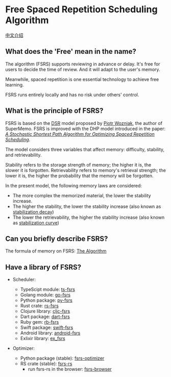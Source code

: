 # Free Spaced Repetition Scheduling Algorithm

[中文介绍](./README_CN.md)

## What does the 'Free' mean in the name?

The algorithm (FSRS) supports reviewing in advance or delay. It's free for users to decide the time of review. And it will adapt to the user's memory.

Meanwhile, spaced repetition is one essential technology to achieve free learning. 

FSRS runs entirely locally and has no risk under others' control.

## What is the principle of FSRS?

FSRS is based on the [DSR](https://supermemo.guru/wiki/Two_components_of_memory) model proposed by [Piotr Wozniak](https://supermemo.guru/wiki/Piotr_Wozniak), the author of SuperMemo. FSRS is improved with the DHP model introduced in the paper: *[A Stochastic Shortest Path Algorithm for Optimizing Spaced Repetition Scheduling](https://www.maimemo.com/paper/)*.

The model considers three variables that affect memory: difficulty, stability, and retrievability.

Stability refers to the storage strength of memory; the higher it is, the slower it is forgotten. Retrievability refers to memory's retrieval strength; the lower it is, the higher the probability that the memory will be forgotten.

In the present model, the following memory laws are considered:

- The more complex the memorized material, the lower the stability increase.
- The higher the stability, the lower the stability increase (also known as [stabilization decay](https://supermemo.guru/wiki/Stabilization_decay))
- The lower the retrievability, the higher the stability increase (also known as [stabilization curve](https://supermemo.guru/wiki/Stabilization_curve))

## Can you briefly describe FSRS?

The formula of memory on FSRS: [The Algorithm](https://github.com/open-spaced-repetition/fsrs4anki/wiki/The-Algorithm)

## Have a library of FSRS?

- Scheduler:
  - TypeScipt module: [ts-fsrs](https://github.com/open-spaced-repetition/ts-fsrs)
  - Golang module: [go-fsrs](https://github.com/open-spaced-repetition/go-fsrs)
  - Python package: [py-fsrs](https://github.com/open-spaced-repetition/py-fsrs)
  - Rust crate: [rs-fsrs](https://github.com/open-spaced-repetition/rs-fsrs)
  - Clojure library: [cljc-fsrs](https://github.com/open-spaced-repetition/cljc-fsrs)
  - Dart package: [dart-fsrs](https://github.com/open-spaced-repetition/dart-fsrs)
  - Ruby gem: [rb-fsrs](https://github.com/open-spaced-repetition/rb-fsrs)
  - Swift package: [swift-fsrs](https://github.com/open-spaced-repetition/swift-fsrs)
  - Android library: [android-fsrs](https://github.com/open-spaced-repetition/android-fsrs)
  - Exlixir library: [ex_fsrs](https://github.com/open-spaced-repetition/ex_fsrs)

- Optimizer:
  - Python package (stable): [fsrs-optimizer](https://github.com/open-spaced-repetition/fsrs-optimizer)
  - RS crate (stable): [fsrs-rs](https://github.com/open-spaced-repetition/fsrs-rs)
    - run fsrs-rs in the browser: [fsrs-browser](https://github.com/open-spaced-repetition/fsrs-browser)
